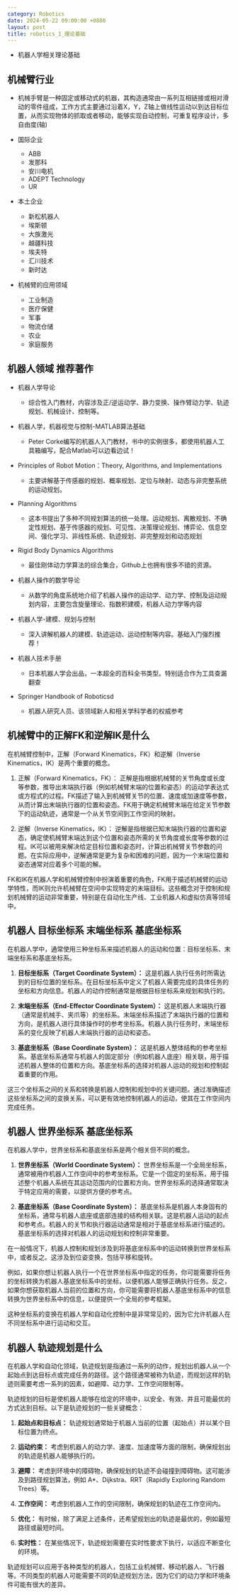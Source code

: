 ```yaml
---
category: Robotics
date: 2024-05-22 09:00:00 +0800
layout: post
title: robotics_1_理论基础
---
```


+ 机器人学相关理论基础

## 机械臂行业

+ 机械手臂是一种固定或移动式的机器，其构造通常由一系列互相链接或相对滑动的零件组成，工作方式主要通过沿着X，Y，Z轴上做线性运动以到达目标位置，从而实现物体的抓取或者移动，能够实现自动控制，可重复程序设计，多自由度(轴)

+ 国际企业
  + ABB
  + 发那科
  + 安川电机
  + ADEPT Technology
  + UR
+ 本土企业
  + 新松机器人
  + 埃斯顿
  + 大族激光
  + 越疆科技
  + 埃夫特
  + 汇川技术
  + 新时达

+ 机械臂的应用领域
  + 工业制造
  + 医疗保健
  + 军事
  + 物流仓储
  + 农业
  + 家庭服务

## 机器人领域 推荐著作

+ 机器人学导论
  + 综合性入门教材，内容涉及正/逆运动学、静力变换、操作臂动力学、轨迹规划、机械设计、控制等。

+ 机器人学，机器视觉与控制-MATLAB算法基础
  + Peter Corke编写的机器人入门教材，书中的实例很多，都使用机器人工具箱编写，配合Matlab可以边看边试！

+ Principles of Robot Motion：Theory, Algorithms, and Implementations
  + 主要讲解基于传感器的规划、概率规划、定位与映射、动态与非完整系统的运动规划。

+ Planning Algorithms
  + 这本书提出了多种不同规划算法的统一处理。运动规划、离散规划、不确定性规划、基于传感器的规划、可见性、决策理论规划、博弈论、信息空间、强化学习、非线性系统、轨迹规划、非完整规划和动态规划

+ Rigid Body Dynamics Algorithms
  + 最佳刚体动力学算法的综合集合，Github上也拥有很多不错的资源。

+ 机器人操作的数学导论
  + 从数学的角度系统地介绍了机器人操作的运动学、动力学、控制及运动规划内容，主要包含旋量理论、指数积建模，机器人动力学等内容

+ 机器人学-建模、规划与控制
  + 深入讲解机器人的建模、轨迹运动、运动控制等内容。基础入门强烈推荐！

+ 机器人技术手册
  + 日本机器人学会出品，一本超全的百科全书类型。特别适合作为工具查漏翻查

+ Springer Handbook of Roboticsd
  + 机器人研究人员、该领域新人和相关学科学者的权威参考

## 机械臂中的正解FK和逆解IK是什么

在机械臂控制中，正解（Forward Kinematics，FK）和逆解（Inverse Kinematics，IK）是两个重要的概念。

1. 正解（Forward Kinematics，FK）：
正解是指根据机械臂的关节角度或长度等参数，推导出末端执行器（例如机械臂末端的位置和姿态）的运动学表达式或方程式的过程。FK描述了输入到机械臂关节的位置、速度或加速度等参数，从而计算出末端执行器的位置和姿态。FK用于确定机械臂末端在给定关节参数下的运动轨迹，通常是一个从关节空间到工作空间的映射。

2. 逆解（Inverse Kinematics，IK）：
逆解是指根据已知末端执行器的位置和姿态，确定使机械臂末端达到这个位置和姿态所需的关节角度或长度等参数的过程。IK可以被用来解决给定目标位置和姿态时，计算出机械臂关节参数的问题。在实际应用中，逆解通常是更为复杂和困难的问题，因为一个末端位置和姿态通常对应着多个可能的解。

FK和IK在机器人学和机械臂控制中扮演着重要的角色，FK用于描述机械臂的运动学特性，而IK则允许机械臂在空间中实现特定的末端目标。这些概念对于控制和规划机械臂的运动非常重要，特别是在自动化生产线、工业机器人和虚拟仿真等领域中。

## 机器人 目标坐标系 末端坐标系 基底坐标系

在机器人学中，通常使用三种坐标系来描述机器人的运动和位置：目标坐标系、末端坐标系和基底坐标系。

1. **目标坐标系（Target Coordinate System）：** 这是机器人执行任务时所需达到的目标位置的坐标系。在目标坐标系中定义了机器人需要完成的具体任务的坐标和方向信息。机器人的动作控制通常是根据目标坐标系来规划和执行的。

2. **末端坐标系（End-Effector Coordinate System）：** 这是机器人末端执行器（通常是机械手、夹爪等）的坐标系。末端坐标系描述了末端执行器的位置和方向，是机器人进行具体操作时的参考坐标系。机器人执行任务时，末端坐标系的变化反映了机器人末端执行器的运动和姿态。

3. **基底坐标系（Base Coordinate System）：** 这是机器人整体结构的参考坐标系。基底坐标系通常与机器人的固定部分（例如机器人底座）相关联，用于描述机器人整体的位置和方向。基底坐标系的选择对机器人运动的规划和控制起着重要的作用。

这三个坐标系之间的关系和转换是机器人控制和规划中的关键问题。通过准确描述这些坐标系之间的变换关系，可以更有效地控制机器人的运动，使其在工作空间内完成任务。

## 机器人 世界坐标系 基底坐标系

在机器人学中，世界坐标系和基底坐标系是两个相关但不同的概念。

1. **世界坐标系（World Coordinate System）：** 世界坐标系是一个全局坐标系，通常被用作机器人工作空间中的参考坐标系。它是一个固定的坐标系，用于描述整个机器人系统在其运动范围内的位置和方向。世界坐标系的选择通常取决于特定应用的需要，以提供方便的参考点。

2. **基底坐标系（Base Coordinate System）：** 基底坐标系是机器人本身固有的坐标系，通常与机器人底座或底部连接的结构相关联。这是机器人运动的起点和参考点。机器人的关节和执行器运动通常是相对于基底坐标系进行描述的。基底坐标系的选择对机器人的运动规划和控制非常重要。

在一般情况下，机器人控制和规划涉及到将基底坐标系中的运动转换到世界坐标系中，或者反之。这涉及到位姿变换，包括平移和旋转。

例如，如果你想让机器人执行一个在世界坐标系中指定的任务，你可能需要将任务的坐标转换为机器人基底坐标系中的坐标，以便机器人能够正确执行任务。反之，如果你想获取机器人当前的位置和方向，你可能需要将机器人基底坐标系中的信息转换为世界坐标系中的信息，以便提供一个全局的参考框架。

这种坐标系的变换在机器人学和自动化控制中是非常常见的，因为它允许机器人在不同坐标系中进行运动和交互。

## 机器人 轨迹规划是什么

在机器人学和自动化领域，轨迹规划是指通过一系列的动作，规划出机器人从一个起始点到达目标点或完成任务的路径。这个路径通常被称为轨迹，而规划这样的轨迹则需要考虑一系列的因素，如避障、动力学、工作空间限制等。

轨迹规划的目标是使机器人能够在给定的环境中，以安全、有效、并且可能最优的方式达到目标。以下是轨迹规划的一些关键概念：

1. **起始点和目标点：** 轨迹规划通常始于机器人当前的位置（起始点）并以某个目标位置为终点。

2. **运动约束：** 考虑到机器人的动力学、速度、加速度等方面的限制，确保规划出的轨迹是机器人能够执行的。

3. **避障：** 考虑到环境中的障碍物，确保规划的轨迹不会碰撞到障碍物。这可能涉及到路径规划算法，例如 A*、Dijkstra、RRT（Rapidly Exploring Random Trees）等。

4. **工作空间：** 考虑到机器人工作的空间限制，确保规划的轨迹在工作空间内。

5. **优化：** 有时候，除了满足上述条件，还希望规划出的轨迹是最优的，例如最短路径或最短时间。

6. **实时性：** 在某些情况下，轨迹规划需要在实时性要求下执行，以适应不断变化的环境。

轨迹规划可以应用于各种类型的机器人，包括工业机械臂、移动机器人、飞行器等。不同类型的机器人可能需要不同的轨迹规划方法，因为它们的动力学和环境条件可能有很大的差异。